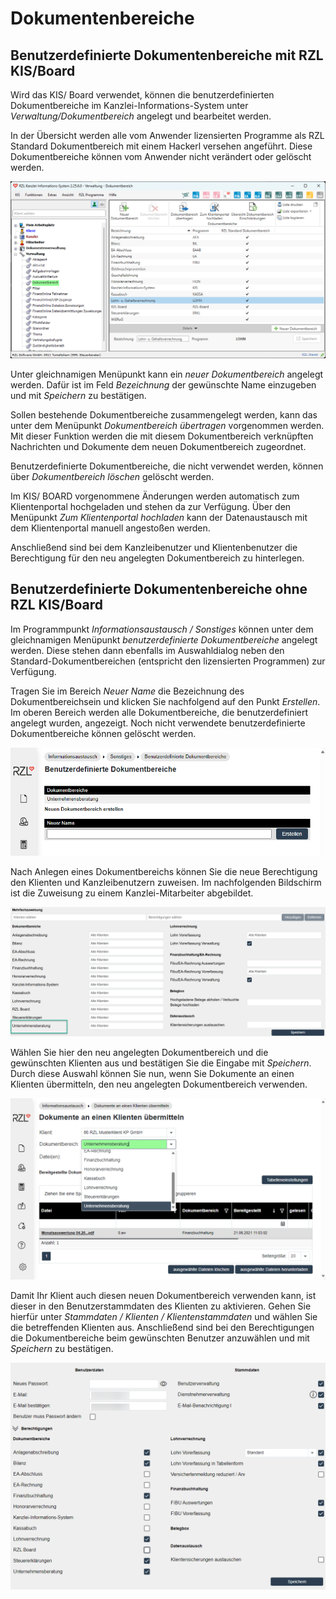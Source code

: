 # Dokumentenbereiche

## Benutzerdefinierte Dokumentenbereiche mit RZL KIS/Board

Wird das KIS/ Board verwendet, können die benutzerdefinierten Dokumentbereiche im Kanzlei-Informations-System unter *Verwaltung/Dokumentbereich* angelegt und bearbeitet werden.

In der Übersicht werden alle vom Anwender lizensierten Programme als RZL Standard Dokumentbereich mit einem Hackerl versehen angeführt. Diese Dokumentbereiche können vom Anwender nicht verändert oder gelöscht werden.


![](img/image60.png)

Unter gleichnamigen Menüpunkt kann ein *neuer Dokumentbereich* angelegt werden. Dafür ist im Feld *Bezeichnung* der gewünschte Name einzugeben und mit *Speichern* zu bestätigen.

Sollen bestehende Dokumentbereiche zusammengelegt werden, kann das unter dem Menüpunkt *Dokumentbereich übertragen* vorgenommen werden. Mit dieser Funktion werden die mit diesem Dokumentbereich verknüpften Nachrichten und Dokumente dem neuen Dokumentbereich zugeordnet.

Benutzerdefinierte Dokumentbereiche, die nicht verwendet werden, können über *Dokumentbereich löschen* gelöscht werden.

Im KIS/ BOARD vorgenommene Änderungen werden automatisch zum Klientenportal hochgeladen und stehen da zur Verfügung. Über den Menüpunkt *Zum Klientenportal* *hochladen* kann der Datenaustausch mit dem Klientenportal manuell angestoßen werden.

Anschließend sind bei dem Kanzleibenutzer und Klientenbenutzer die Berechtigung für den neu angelegten Dokumentbereich zu hinterlegen. 


## Benutzerdefinierte Dokumentenbereiche ohne RZL KIS/Board
Im Programmpunkt *Informationsaustausch / Sonstiges* können unter dem gleichnamigen Menüpunkt *benutzerdefinierte Dokumentbereiche* angelegt werden. Diese stehen dann ebenfalls im Auswahldialog neben den Standard-Dokumentbereichen (entspricht den lizensierten Programmen) zur Verfügung.

Tragen Sie im Bereich *Neuer Name* die Bezeichnung des Dokumentbereichsein und klicken Sie nachfolgend auf den Punkt *Erstellen*. Im oberen Bereich werden alle Dokumentbereiche, die benutzerdefiniert angelegt wurden, angezeigt. Noch nicht verwendete benutzerdefinierte Dokumentbereiche können gelöscht werden.


![](img/image56.png)

Nach Anlegen eines Dokumentbereichs können Sie die neue Berechtigung den Klienten und Kanzleibenutzern zuweisen. Im nachfolgenden Bildschirm ist die Zuweisung zu einem Kanzlei-Mitarbeiter abgebildet.


![](img/image57.png)

Wählen Sie hier den neu angelegten Dokumentbereich und die gewünschten Klienten aus und bestätigen Sie die Eingabe mit *Speichern*. Durch diese Auswahl können Sie nun, wenn Sie Dokumente an einen Klienten übermitteln, den neu angelegten Dokumentbereich verwenden.


![](img/image58.png)

Damit Ihr Klient auch diesen neuen Dokumentbereich verwenden kann, ist dieser in den Benutzerstammdaten des Klienten zu aktivieren. Gehen Sie hierfür unter *Stammdaten / Klienten / Klientenstammdaten* und wählen Sie die betreffenden Klienten aus. Anschließend sind bei den Berechtigungen die Dokumentbereiche beim gewünschten Benutzer anzuwählen
und mit *Speichern* zu bestätigen.


![](img/image59.png)
